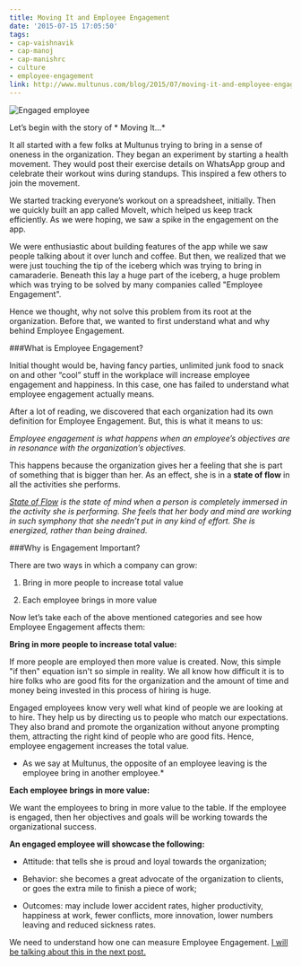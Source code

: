 ```yaml
---
title: Moving It and Employee Engagement
date: '2015-07-15 17:05:50'
tags:
- cap-vaishnavik
- cap-manoj
- cap-manishrc
- culture
- employee-engagement
link: http://www.multunus.com/blog/2015/07/moving-it-and-employee-engagement/
---
```


![Engaged employee](https://s3.amazonaws.com/multunus-website/uploads/2015/07/EE-Blog-Posg1.jpg)

Let’s begin with the story of * Moving It...*


It all started with a few folks at Multunus trying to bring in a sense of oneness in the organization. They began an experiment by starting a health movement. They would post their exercise details on WhatsApp group and celebrate their workout wins during standups. This inspired a few others to join the movement.

We started tracking everyone’s workout on a spreadsheet, initially. Then we quickly built an app called MoveIt, which helped us keep track efficiently. As we were hoping, we saw a spike in the engagement on the app.

We were enthusiastic about building features of the app while we saw people talking about it over lunch and coffee. But then, we realized that we were just touching the tip of the iceberg which was trying to bring in camaraderie. Beneath this lay a huge part of the iceberg, a huge problem which was trying to be solved by many companies called "Employee Engagement".

Hence we thought, why not solve this problem from its root at the organization. Before that, we wanted to first understand what and why behind Employee Engagement.


###What is Employee Engagement?


Initial thought would be, having fancy parties, unlimited junk food to snack on and other “cool” stuff in the workplace will increase employee engagement and happiness. In this case, one has failed to understand what employee engagement actually means.

After a lot of reading, we discovered that each organization had its own definition for Employee Engagement. But, this is what it means to us:


*Employee engagement is what happens when an employee’s objectives are in resonance with the organization’s objectives.*

This happens because the organization gives her a feeling that she is part of something that is bigger than her. As an effect, she is in a **state of flow**
 in all the activities she performs.


*[State of Flow](http://www.ted.com/talks/mihaly_csikszentmihalyi_on_flow?language=en) is the state of mind when a person is completely immersed in the activity she is performing. She feels that her body and mind are working in such symphony that she needn’t put in any kind of effort. She is energized, rather than being drained.*


###Why is Engagement Important?


There are two ways in which a company can grow:


1. Bring in more people to increase total value


2. Each employee brings in more value

Now let’s take each of the above mentioned categories and see how Employee Engagement affects them:


**Bring in more people to increase total value:**

If more people are employed then more value is created. Now, this simple "if then" equation isn't so simple in reality. We all know how difficult it is to hire folks who are good fits for the organization and the amount of time and money being invested in this process of hiring is huge.

Engaged employees know very well what kind of people we are looking at to hire. They help us by directing us to people who match our expectations. They also brand and promote the organization without anyone prompting them, attracting the right kind of people who are good fits. Hence, employee engagement increases the total value.


* As we say at Multunus, the opposite of an employee leaving is the employee bring in another employee.*


**Each employee brings in more value:**

We want the employees to bring in more value to the table. If the employee is engaged, then her objectives and goals will be working towards the organizational success.


**An engaged employee will showcase the following:**


*  Attitude: that tells she is proud and loyal towards the organization;


*  Behavior: she becomes a great advocate of the organization to clients, or goes the extra mile to finish a piece of work;


*  Outcomes: may include lower accident rates, higher productivity, happiness at work, fewer conflicts, more innovation, lower numbers leaving and reduced sickness rates.


We need to understand how one can measure Employee Engagement. [I will be talking about this in the next post.](http://www.multunus.com/blog/2015/09/employee-engagement-moving-part-2/)
